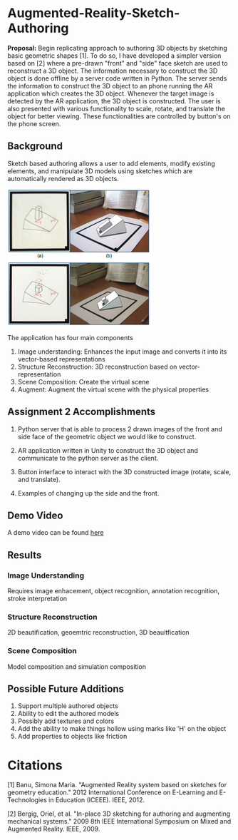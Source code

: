 # Augmented-Reality-Sketch-Authoring
**Proposal:** Begin replicating approach to authoring 3D objects by sketching basic geometric shapes [1]. To do so, I have developed a simpler version based on [2] where a pre-drawn "front" and "side" face sketch are used to reconstruct a 3D object. The information necessary to construct the 3D object is done offline by a server code written in Python. The server sends the information to construct the 3D object to an phone running the AR application which creates the 3D object. Whenever the target image is detected by the AR application, the 3D object is constructed. The user is also presented with various functionality to scale, rotate, and translate the object for better viewing. These functionalities are controlled by button's on the phone screen.

## Background
Sketch based authoring allows a user to add elements, modify existing elements, and manipulate 3D models using sketches which are automatically rendered as 3D objects.

![alt text](https://github.com/burrussmp/Augmented-Reality-Sketch-Authoring/blob/master/example.png)

The application has four main components

1. Image understanding: Enhances the input image and converts it into its vector-based representations
2. Structure Reconstruction: 3D reconstruction based on vector-representation
3. Scene Composition: Create the virtual scene
4. Augment: Augment the virtual scene with the physical properties

## Assignment 2 Accomplishments

1. Python server that is able to process 2 drawn images of the front and side face of the geometric object we would like to construct.

2. AR application written in Unity to construct the 3D object and communicate to the python server as the client.

3. Button interface to interact with the 3D constructed image (rotate, scale, and translate).

4. Examples of changing up the side and the front.


## Demo Video
A demo video can be found [here](https://drive.google.com/drive/folders/1Ye07AEKM2lWnVQWmO6ogAaoMGznK2UzF?usp=sharing)

## Results

### Image Understanding
Requires image enhacement, object recognition, annotation recognition, stroke interpretation
### Structure Reconstruction
2D beautification, geoemtric reconstruction, 3D beauitfication
### Scene Composition
Model composition and simulation composition

## Possible Future Additions
1. Support multiple authored objects
2. Ability to edit the authored models
3. Possibly add textures and colors
4. Add the ability to make things hollow using marks like 'H' on the object
5. Add properties to objects like friction




# Citations
[1] Banu, Simona Maria. "Augmented Reality system based on sketches for geometry education." 2012 International Conference on E-Learning and E-Technologies in Education (ICEEE). IEEE, 2012.

[2] Bergig, Oriel, et al. "In-place 3D sketching for authoring and augmenting mechanical systems." 2009 8th IEEE International Symposium on Mixed and Augmented Reality. IEEE, 2009.
